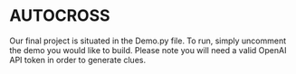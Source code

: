 # AUTOCROSS

Our final project is situated in the Demo.py file. To run, simply uncomment the demo you would like to build. Please note you will need a valid OpenAI API token in order to generate clues.
